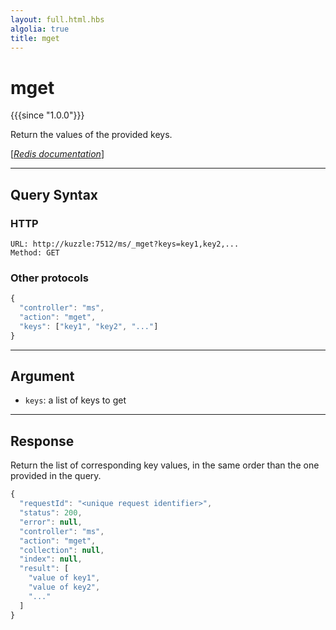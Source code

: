 ```yaml
---
layout: full.html.hbs
algolia: true
title: mget
---
```


# mget

{{{since "1.0.0"}}}

Return the values of the provided keys.

[[_Redis documentation_]](https://redis.io/commands/mget)

---

## Query Syntax

### HTTP

```http
URL: http://kuzzle:7512/ms/_mget?keys=key1,key2,...
Method: GET
```

### Other protocols

```js
{
  "controller": "ms",
  "action": "mget",
  "keys": ["key1", "key2", "..."]
}
```

---

## Argument

* `keys`: a list of keys to get

---

## Response

Return the list of corresponding key values, in the same order than the one provided in the query.

```javascript
{
  "requestId": "<unique request identifier>",
  "status": 200,
  "error": null,
  "controller": "ms",
  "action": "mget",
  "collection": null,
  "index": null,
  "result": [
    "value of key1",
    "value of key2",
    "..."
  ]
}
```
